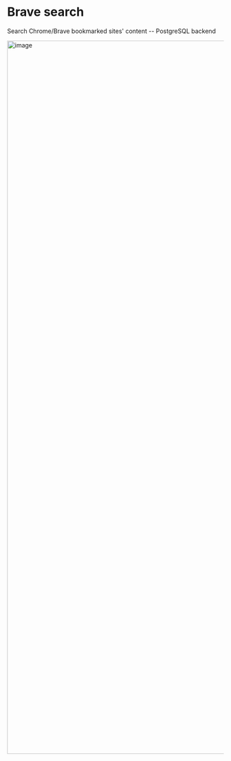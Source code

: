 # Brave search
Search Chrome/Brave bookmarked sites' content -- PostgreSQL backend

<img width="1660" alt="image" src="https://user-images.githubusercontent.com/73858914/144906706-47156fe2-1f1a-48db-9996-902d319dee0b.png">
